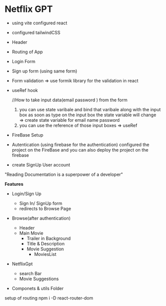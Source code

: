 # Netflix GPT

- using vite configured react
- configured tailwindCSS
- Header
- Routing of App
- Login Form
- Sign up form (using same form)
- Form validation => use formik library for the validation in react
- useRef hook

    //How to take input data(email password ) from the form 
    1. you can use state varibale and bind that varibale along with the input box as soon as type on the input box the state variable will change => create state variable for email name password 
    2. you can use the reference of those input boxes => useRef
- FireBase Setup
- Autentication (using firebase for the authentication) 
configured the project on the FireBase and you can also deploy the project on the firebase 
- create SignUp User account 

"Reading Documentation is a superpower of a developer"



**Features**
- Login/Sign Up
    - Sign In/ SignUp form
    - redirects to Browse Page

- Browse(after authentication)
    - Header
    - Main Movie
        - Trailer in Background
        - Title & Description
        - Movie Suggestion
            - MoviesList

- NetflixGpt
    - search Bar
    - Movie Suggestions



* Componets & utils Folder


setup of routing 
npm i -D react-router-dom



